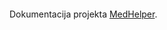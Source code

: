 <object data="https://drive.google.com/file/d/1Hd2igDUN1SfuamuJYYW1-PSWV3fbRUnV/view?usp=share_link" type="application/pdf" width="700px" height="700px">
    <embed src="https://drive.google.com/file/d/1Hd2igDUN1SfuamuJYYW1-PSWV3fbRUnV/view?usp=share_link">
        <p>Dokumentacija projekta <a href="https://drive.google.com/file/d/1Hd2igDUN1SfuamuJYYW1-PSWV3fbRUnV/view?usp=share_link">MedHelper</a>.</p>
    </embed>
</object>
